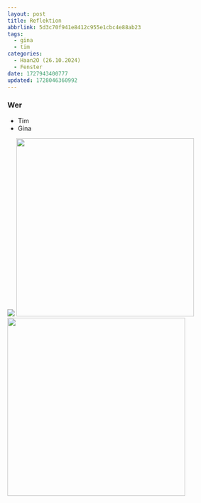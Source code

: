 ```yaml
---
layout: post
title: Reflektion
abbrlink: 5d3c70f941e8412c955e1cbc4e88ab23
tags:
  - gina
  - tim
categories:
  - Haan2O (26.10.2024)
  - Fenster
date: 1727943400777
updated: 1728046360992
---
```


### Wer

- Tim
- Gina

<img src=":/ffdaaa9422424109a9206902eb17788e" widht="400"/>
<img src=":/3c1cfa676d274f009b21936104534f24" width="400"/>
<img src=":/a5f2ef4ce8ba43e9a70845ebfd014361" width="400"/>
